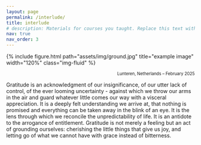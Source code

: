 ```yaml
---
layout: page
permalink: /interlude/
title: interlude
# description: Materials for courses you taught. Replace this text with your description.
nav: true
nav_order: 3
---
```


{% include figure.html path="assets/img/ground.jpg" title="example image" width="120%" class="img-fluid" %}
<p class="image-caption" style="text-align: right; margin-top: 5px; font-size: 0.8em;">Lunteren, Netherlands – February 2025</p>


Gratitude is an acknowledgment of our insignificance, of our utter lack of control, of the ever looming uncertainty - against which we throw our arms in the air and guard whatever little comes our way with a visceral appreciation. It is a deeply felt understanding we arrive at, that nothing is promised and everything can be taken away in the blink of an eye. It is the lens through which we reconcile the unpredictability of life. It is an antidote to the arrogance of entitlement. Gratitude is not merely a feeling but an act of grounding ourselves: cherishing the little things that give us joy, and letting go of what we cannot have with grace instead of bitterness.






